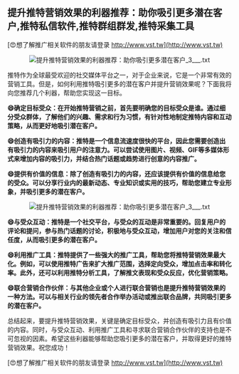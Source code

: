 ## **提升推特营销效果的利器推荐：助你吸引更多潜在客户,推特私信软件,推特群组群发,推特采集工具**

[😍想了解推广相关软件的朋友请登录 http://www.vst.tw](http://www.vst.tw)

 <center><img src="https://vst.tw/MP4/tuiguang/png/7.png" alt="提升推特营销效果的利器推荐：助你吸引更多潜在客户_3___.txt"></center>

推特作为全球最受欢迎的社交媒体平台之一，对于企业来说，它是一个非常有效的营销工具。但是，如何利用推特吸引更多的潜在客户并提升营销效果呢？下面我将向您推荐几个利器，帮助您实现这一目标。

**😄确定目标受众：在开始推特营销之前，首先要明确您的目标受众是谁。通过细分受众群体，了解他们的兴趣、需求和行为习惯，有针对性地制定推特内容和互动策略，从而更好地吸引潜在客户。**

**😄创造有吸引力的内容：推特是一个信息流速度很快的平台，因此您需要创造出有吸引力的内容来吸引用户的注意力。可以尝试使用图片、视频、GIF等多媒体形式来增加内容的吸引力，并结合热门话题或趋势进行创意的内容推广。**

**😄提供有价值的信息：除了创造有吸引力的内容，还应该提供有价值的信息给您的受众。可以分享行业内的最新动态、专业知识或实用的技巧，帮助您建立专业形象，并吸引更多的潜在客户。**

 <center><img src="https://vst.tw/MP4/tuiguang/png/1.png" alt="提升推特营销效果的利器推荐：助你吸引更多潜在客户_3___.txt"></center>

**😄与受众互动：推特是一个社交平台，与受众的互动是非常重要的。回复用户的评论和提问，参与热门话题的讨论，积极地与受众互动，增加用户对您的关注和信任度，从而吸引更多的潜在客户。**

**😄利用推广工具：推特提供了一些强大的推广工具，帮助您将推特营销效果最大化。例如，可以使用推特广告来扩大推广范围，选择定向受众，增加点击率和转化率。此外，还可以利用推特分析工具，了解推文表现和受众反应，优化营销策略。**

**😄联合营销合作伙伴：与其他企业或个人进行联合营销也是提升推特营销效果的一种方法。可以与相关行业的领先者合作举办活动或推出联合品牌，共同吸引更多的潜在客户。**

总结起来，要提升推特营销效果，关键是确定目标受众，并创造有吸引力且有价值的内容。同时，与受众互动、利用推广工具和寻求联合营销合作伙伴的支持也是不可忽视的因素。希望这些利器能够帮助您吸引更多的潜在客户，并取得更好的推特营销效果。祝您成功！

[😍想了解推广相关软件的朋友请登录 http://www.vst.tw](http://www.vst.tw)




